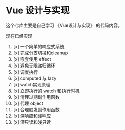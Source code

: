 # Vue 设计与实现

这个仓库主要是自己学习 《Vue设计与实现》 的代码内容。

现在已经实现

1. [x] 一个简单的响应式系统
2. [x] 完成分支切换和cleanup
3. [x] 嵌套使用 effect
4. [x] 避免无限递归循环
5. [x] 调度执行
6. [x] computed 与 lazy
7. [x] watch实现原理
8. [x] 立即执行的 watch 和执行时机
9. [x] 清理过期副作用函数
10. [x] 代理 object
11. [x] 合理触发副作用函数
12. [x] 深响应和浅响应
13. [x] 深只读和浅只读
